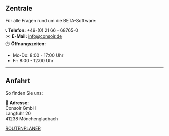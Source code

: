 ## Zentrale
Für alle Fragen rund um die BETA-Software:

📞 **Telefon:** +49-(0) 21 66 - 68765-0  
✉️ **E-Mail:** [info@consoir.de](mailto:info@consoir.de)  
🕒 **Öffnungszeiten:**  
- Mo-Do: 8:00 - 17:00 Uhr  
- Fr: 8:00 - 12:00 Uhr  

---

## Anfahrt
So finden Sie uns:

📍 **Adresse:**  
Consoir GmbH  
Langfuhr 20  
41238 Mönchengladbach  

[ROUTENPLANER](#)
